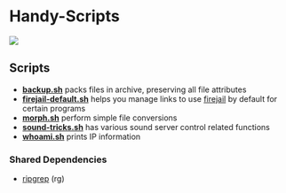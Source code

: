 # Handy-Scripts
![](https://img.shields.io/github/languages/top/Elvyria/Handy-Scripts?style=flat-square)

## Scripts
* [**backup.sh**](scripts/backup.sh) packs files in archive, preserving all file attributes
* [**firejail-default.sh**](scripts/firejail-default.sh) helps you manage links to use [firejail](https://github.com/netblue30/firejail) by default for certain programs
* [**morph.sh**](scripts/morph.sh) perform simple file conversions
* [**sound-tricks.sh**](scripts/sound-tricks.sh) has various sound server control related functions
* [**whoami.sh**](scripts/whoami.sh) prints IP information

### Shared Dependencies
* [ripgrep](https://github.com/BurntSushi/ripgrep) (rg)
